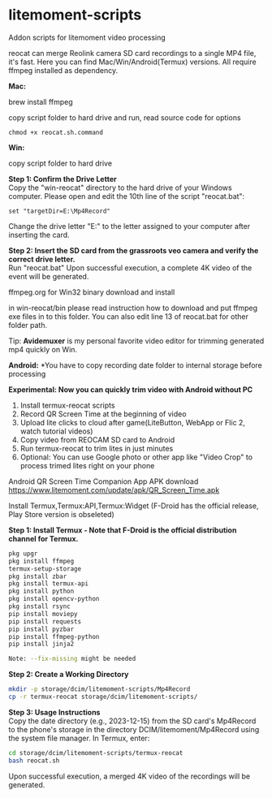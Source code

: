 # litemoment-scripts
 Addon scripts for litemoment video processing

reocat can merge Reolink camera SD card recordings to a single MP4 file, it's fast. Here you can find Mac/Win/Android(Termux) versions. All require ffmpeg installed as dependency.

**Mac:**

brew install ffmpeg

copy script folder to hard drive and run, read source code for options

```
chmod +x reocat.sh.command
```

**Win:**

copy script folder to hard drive

**Step 1: Confirm the Drive Letter**\
Copy the "win-reocat" directory to the hard drive of your Windows computer. Please open and edit the 10th line of the script "reocat.bat":
```batch
set "targetDir=E:\Mp4Record"
```
Change the drive letter "E:" to the letter assigned to your computer after inserting the card.

**Step 2: Insert the SD card from the grassroots veo camera and verify the correct drive letter.**\
Run "reocat.bat" Upon successful execution, a complete 4K video of the event will be generated.

ffmpeg.org for Win32 binary download and install

in win-reocat/bin please read instruction how to download and put ffmpeg exe files in to this folder. You can also edit line 13 of reocat.bat for other folder path.

Tip: **Avidemuxer** is my personal favorite video editor for trimming generated mp4 quickly on Win.

**Android:** *You have to copy recording date folder to internal storage before processing

**Experimental: Now you can quickly trim video with Android without PC**
1. Install termux-reocat scripts
2. Record QR Screen Time at the beginning of video
3. Upload lite clicks to cloud after game(LiteButton, WebApp or Flic 2, watch tutorial videos)
4. Copy video from REOCAM SD card to Android
5. Run termux-reocat to trim lites in just minutes
6. Optional: You can use Google photo or other app like "Video Crop" to process trimed lites right on your phone

Android QR Screen Time Companion App APK download
https://www.litemoment.com/update/apk/QR_Screen_Time.apk

Install Termux,Termux:API,Termux:Widget (F-Droid has the official release, Play Store version is obseleted)

**Step 1: Install Termux - Note that F-Droid is the official distribution channel for Termux.**
```bash
pkg upgr
pkg install ffmpeg
termux-setup-storage
pkg install zbar
pkg install termux-api
pkg install python
pkg install opencv-python
pkg install rsync
pip install moviepy
pip install requests
pip install pyzbar
pip install ffmpeg-python
pip install jinja2

Note: --fix-missing might be needed
```

**Step 2: Create a Working Directory**
```bash
mkdir -p storage/dcim/litemoment-scripts/Mp4Record
cp -r termux-reocat storage/dcim/litemoment-scripts/
```

**Step 3: Usage Instructions**\
Copy the date directory (e.g., 2023-12-15) from the SD card's Mp4Record to the phone's storage in the directory DCIM/litemoment/Mp4Record using the system file manager. In Termux, enter:
```bash
cd storage/dcim/litemoment-scripts/termux-reocat
bash reocat.sh
```

Upon successful execution, a merged 4K video of the recordings will be generated.

